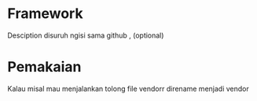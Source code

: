 # Framework
Desciption disuruh ngisi sama github , (optional)


# Pemakaian

Kalau misal mau menjalankan tolong file vendorr direname menjadi vendor
